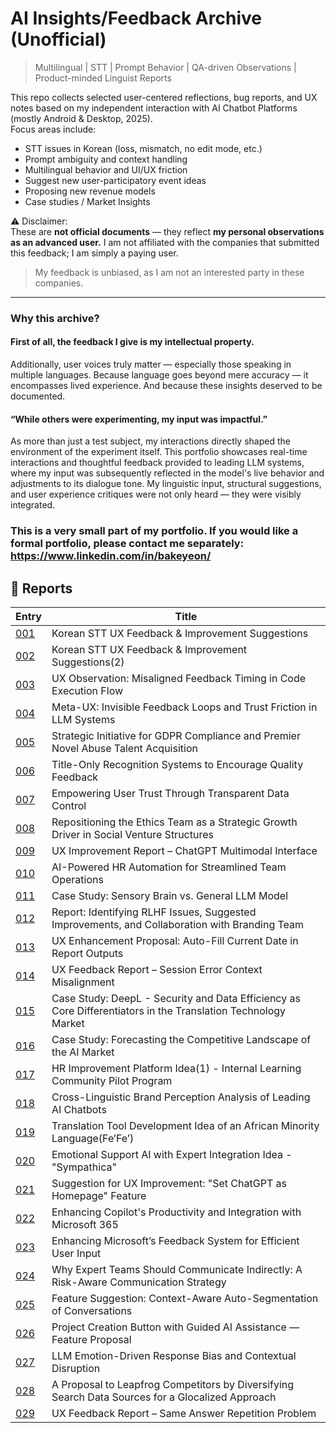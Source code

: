 # AI Insights/Feedback Archive (Unofficial)

> Multilingual | STT | Prompt Behavior | QA-driven Observations | Product-minded Linguist Reports

This repo collects selected user-centered reflections, bug reports, and UX notes based on my independent interaction with AI Chatbot Platforms (mostly Android & Desktop, 2025).  
Focus areas include:
- STT issues in Korean (loss, mismatch, no edit mode, etc.)
- Prompt ambiguity and context handling
- Multilingual behavior and UI/UX friction
- Suggest new user-participatory event ideas
- Proposing new revenue models
- Case studies / Market Insights

⚠️ Disclaimer:  
These are **not official documents** — they reflect **my personal observations as an advanced user.**
I am not affiliated with the companies that submitted this feedback; I am simply a paying user.
> My feedback is unbiased, as I am not an interested party in these companies.

---

### Why this archive?
#### **First of all, the feedback I give is my intellectual property.**
Additionally, user voices truly matter — especially those speaking in multiple languages.
Because language goes beyond mere accuracy — it encompasses lived experience.
And because these insights deserved to be documented.

#### **“While others were experimenting, my input was impactful.”** 
As more than just a test subject, my interactions directly shaped the environment of the experiment itself.
This portfolio showcases real-time interactions and thoughtful feedback provided to leading LLM systems, where my input was subsequently reflected in the model's live behavior and adjustments to its dialogue tone.
My linguistic input, structural suggestions, and user experience critiques were not only heard — they were visibly integrated.

### This is a very small part of my portfolio. If you would like a formal portfolio, please contact me separately: https://www.linkedin.com/in/bakeyeon/


## 📂 Reports

<!-- reviews-start -->
| Entry | Title | 
|-------|-------|
| [001](entry-001.md) | Korean STT UX Feedback & Improvement Suggestions | 
| [002](entry-002.md) | Korean STT UX Feedback & Improvement Suggestions(2) | 
| [003](entry-003.md) | UX Observation: Misaligned Feedback Timing in Code Execution Flow |
| [004](entry-004.md) | Meta-UX: Invisible Feedback Loops and Trust Friction in LLM Systems | 
| [005](entry-005.md) | Strategic Initiative for GDPR Compliance and Premier Novel Abuse Talent Acquisition |
| [006](entry-006.md) | Title-Only Recognition Systems to Encourage Quality Feedback |
| [007](entry-007.md) | Empowering User Trust Through Transparent Data Control |
| [008](entry-008.md) | Repositioning the Ethics Team as a Strategic Growth Driver in Social Venture Structures |
| [009](entry-009.md) | UX Improvement Report – ChatGPT Multimodal Interface |
| [010](entry-010.md) | AI-Powered HR Automation for Streamlined Team Operations |
| [011](entry-011.md) | Case Study: Sensory Brain vs. General LLM Model |
| [012](entry-012.md) | Report: Identifying RLHF Issues, Suggested Improvements, and Collaboration with Branding Team |
| [013](entry-013.md) | UX Enhancement Proposal: Auto-Fill Current Date in Report Outputs |
| [014](entry-014.md) | UX Feedback Report – Session Error Context Misalignment |
| [015](entry-015.md) | Case Study: DeepL - Security and Data Efficiency as Core Differentiators in the Translation Technology Market |
| [016](entry-016.md) | Case Study: Forecasting the Competitive Landscape of the AI Market |
| [017](entry-017.md) | HR Improvement Platform Idea(1) - Internal Learning Community Pilot Program |
| [018](entry-018.md) | Cross-Linguistic Brand Perception Analysis of Leading AI Chatbots |
| [019](entry-019.md) | Translation Tool Development Idea of an African Minority Language(Fe’Fe’) |
| [020](entry-020.md) | Emotional Support AI with Expert Integration Idea - "Sympathica" |
| [021](entry-021.md) | Suggestion for UX Improvement: "Set ChatGPT as Homepage" Feature |
| [022](entry-022.md) | Enhancing Copilot's Productivity and Integration with Microsoft 365 |
| [023](entry-023.md) | Enhancing Microsoft’s Feedback System for Efficient User Input |
| [024](entry-024.md) | Why Expert Teams Should Communicate Indirectly: A Risk-Aware Communication Strategy |
| [025](entry-025.md) | Feature Suggestion: Context-Aware Auto-Segmentation of Conversations |
| [026](entry-026.md) | Project Creation Button with Guided AI Assistance — Feature Proposal |
| [027](entry-027.md) | LLM Emotion-Driven Response Bias and Contextual Disruption |
| [028](entry-028.md) | A Proposal to Leapfrog Competitors by Diversifying Search Data Sources for a Glocalized Approach |
| [029](entry-029.md) | UX Feedback Report – Same Answer Repetition Problem |





<!-- reviews-end -->
